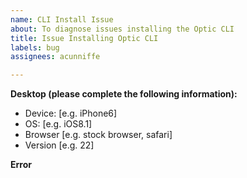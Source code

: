 ```yaml
---
name: CLI Install Issue
about: To diagnose issues installing the Optic CLI
title: Issue Installing Optic CLI
labels: bug
assignees: acunniffe

---
```


**Desktop (please complete the following information):**
 - Device: [e.g. iPhone6]
 - OS: [e.g. iOS8.1]
 - Browser [e.g. stock browser, safari]
 - Version [e.g. 22]

**Error**
